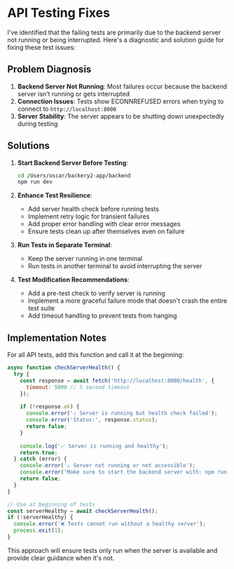 # API Testing Fixes

I've identified that the failing tests are primarily due to the backend server not running or being interrupted. Here's a diagnostic and solution guide for fixing these test issues:

## Problem Diagnosis

1. **Backend Server Not Running**: Most failures occur because the backend server isn't running or gets interrupted
2. **Connection Issues**: Tests show ECONNREFUSED errors when trying to connect to `http://localhost:8000`
3. **Server Stability**: The server appears to be shutting down unexpectedly during testing

## Solutions

1. **Start Backend Server Before Testing**:
   ```bash
   cd /Users/oscar/backery2-app/backend
   npm run dev
   ```

2. **Enhance Test Resilience**:
   - Add server health check before running tests
   - Implement retry logic for transient failures
   - Add proper error handling with clear error messages
   - Ensure tests clean up after themselves even on failure

3. **Run Tests in Separate Terminal**:
   - Keep the server running in one terminal
   - Run tests in another terminal to avoid interrupting the server

4. **Test Modification Recommendations**:
   - Add a pre-test check to verify server is running
   - Implement a more graceful failure mode that doesn't crash the entire test suite
   - Add timeout handling to prevent tests from hanging

## Implementation Notes

For all API tests, add this function and call it at the beginning:

```javascript
async function checkServerHealth() {
  try {
    const response = await fetch('http://localhost:8000/health', {
      timeout: 5000 // 5 second timeout
    });
    
    if (!response.ok) {
      console.error('⚠️ Server is running but health check failed');
      console.error('Status:', response.status);
      return false;
    }
    
    console.log('✅ Server is running and healthy');
    return true;
  } catch (error) {
    console.error('⚠️ Server not running or not accessible');
    console.error('Make sure to start the backend server with: npm run dev');
    return false;
  }
}

// Use at beginning of tests
const serverHealthy = await checkServerHealth();
if (!serverHealthy) {
  console.error('❌ Tests cannot run without a healthy server');
  process.exit(1);
}
```

This approach will ensure tests only run when the server is available and provide clear guidance when it's not.
